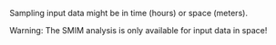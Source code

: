 Sampling input data might be in time (hours) or space (meters).

Warning: The SMIM analysis is only available for input data in space!